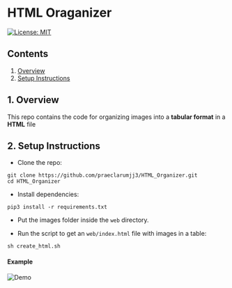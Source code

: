 # HTML Oraganizer

[![License: MIT](https://img.shields.io/badge/License-MIT-blue.svg)](https://opensource.org/licenses/MIT)

## Contents
1. [Overview](#1-overview)
2. [Setup Instructions](#2-setup-instructions)

## 1. Overview

This repo contains the code for organizing images into a **tabular format** in a **HTML** file

## 2. Setup Instructions

- Clone the repo:

```shell
git clone https://github.com/praeclarumjj3/HTML_Organizer.git
cd HTML_Organizer
```

- Install dependencies:

```shell
pip3 install -r requirements.txt
```

- Put the images folder inside the `web` directory.

- Run the script to get an `web/index.html` file with images in a table:

```shell
sh create_html.sh
```

#### Example

![Demo](web/demo.png)